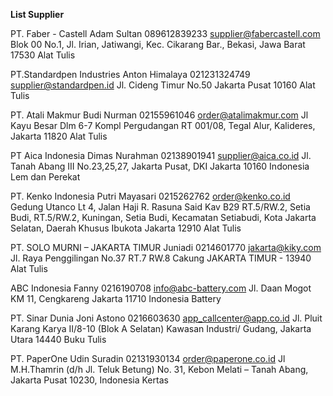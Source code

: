 **List Supplier**

PT. Faber - Castell
Adam Sultan
089612839233
supplier@fabercastell.com
Blok 00 No.1, Jl. Irian, Jatiwangi, Kec. Cikarang Bar., Bekasi, Jawa Barat 17530
Alat Tulis

PT.Standardpen Industries
Anton Himalaya
021231324749
supplier@standardpen.id
Jl. Cideng Timur No.50 Jakarta Pusat 10160
Alat Tulis

PT. Atali Makmur
Budi Nurman
02155961046
order@atalimakmur.com
Jl Kayu Besar Dlm 6-7 Kompl Pergudangan RT 001/08, Tegal Alur, Kalideres, Jakarta 11820
Alat Tulis

PT Aica Indonesia
Dimas Nurahman
02138901941
supplier@aica.co.id
Jl. Tanah Abang III No.23,25,27, Jakarta Pusat, DKI Jakarta 10160 Indonesia
Lem dan Perekat

PT. Kenko Indonesia
Putri Mayasari
0215262762
order@kenko.co.id
Gedung Utanco Lt 4, Jalan Haji R. Rasuna Said Kav B29 RT.5/RW.2, Setia Budi, RT.5/RW.2, Kuningan, Setia Budi, Kecamatan Setiabudi, Kota Jakarta Selatan, Daerah Khusus Ibukota Jakarta 12910
Alat Tulis

PT. SOLO MURNI – JAKARTA TIMUR
Juniadi
0214601770
jakarta@kiky.com
Jl. Raya Penggilingan No.37 RT.7 RW.8 Cakung JAKARTA TIMUR - 13940
Alat Tulis

ABC Indonesia
Fanny
0216190708
info@abc-battery.com
Jl. Daan Mogot KM 11, Cengkareng Jakarta 11710 Indonesia
Battery

PT. Sinar Dunia
Joni Astono
0216603630
app_callcenter@app.co.id
Jl. Pluit Karang Karya II/8-10 (Blok A Selatan) Kawasan Industri/ Gudang, Jakarta Utara 14440
Buku Tulis

PT. PaperOne
Udin Suradin
02131930134
order@paperone.co.id
Jl M.H.Thamrin (d/h Jl. Teluk Betung) No. 31, Kebon Melati – Tanah Abang, Jakarta Pusat 10230, Indonesia
Kertas

